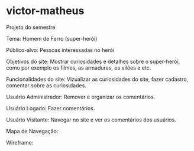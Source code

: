 # victor-matheus
Projeto do semestre

Tema: Homem de Ferro (super-herói)

Público-alvo: Pessoas interessadas no herói 

Objetivos do site: Mostrar curiosidades e detalhes sobre o super-herói, como por exemplo os filmes, as armaduras, os vilões e etc.

Funcionalidades do site: Vizualizar as curiosidades do site, fazer cadastro, comentar sobre as curiosidades.

Usuário Administrador: Remover e organizar os comentários.

Usuário Logado: Fazer comentários.

Usuário Visitante: Navegar no site e ver os comentários dos usuários.

Mapa de Navegação:

Wireframe: